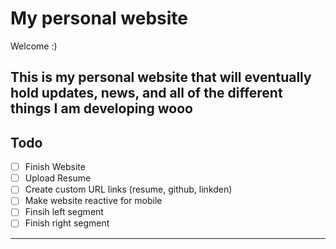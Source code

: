 # My personal website

Welcome :)

This is my personal website that will eventually hold updates, news,
and all of the different things I am developing wooo
---
## Todo
- [ ] Finish Website
- [ ] Upload Resume
- [ ] Create custom URL links (resume, github, linkden)
- [ ] Make website reactive for mobile
- [ ] Finsih left segment
- [ ] Finish right segment
---
